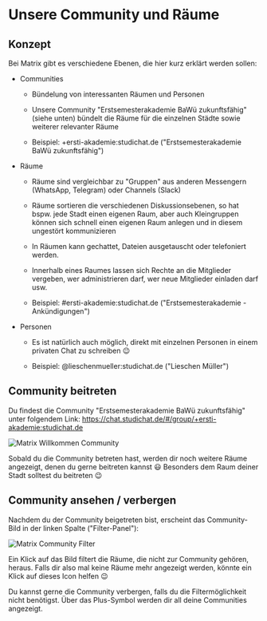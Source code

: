 Unsere Community und Räume
================

## Konzept

Bei Matrix gibt es verschiedene Ebenen, die hier kurz erklärt werden sollen:

-   Communities

    -   Bündelung von interessanten Räumen und Personen

    -   Unsere Community "Erstsemesterakademie BaWü zukunftsfähig" (siehe unten) bündelt die Räume für die einzelnen Städte sowie weiterer relevanter Räume  

    -   Beispiel: +ersti-akademie:studichat.de ("Erstsemesterakademie BaWü zukunftsfähig")

-   Räume

    -   Räume sind vergleichbar zu "Gruppen" aus anderen Messengern (WhatsApp, Telegram) oder Channels (Slack)

    -   Räume sortieren die verschiedenen Diskussionsebenen, so hat bspw. jede Stadt einen eigenen Raum, aber auch Kleingruppen können sich schnell einen eigenen Raum anlegen und in diesem ungestört kommunizieren

    -   In Räumen kann gechattet, Dateien ausgetauscht oder telefoniert werden.

    -   Innerhalb eines Raumes lassen sich Rechte an die Mitglieder vergeben, wer administrieren darf, wer neue Mitglieder einladen darf usw.

    -   Beispiel: \#ersti-akademie:studichat.de ("Erstsemesterakademie - Ankündigungen")

-   Personen

    -   Es ist natürlich auch möglich, direkt mit einzelnen Personen in einem privaten Chat zu schreiben 😉

    -   Beispiel: @lieschenmueller:studichat.de ("Lieschen Müller")

## Community beitreten

Du findest die Community "Erstsemesterakademie BaWü zukunftsfähig" unter folgendem Link: <https://chat.studichat.de/#/group/+ersti-akademie:studichat.de>

<img src="../img/matrix-community-willkommen.png" alt="Matrix Willkommen Community" />

Sobald du die Community betreten hast, werden dir noch weitere Räume angezeigt, denen du gerne beitreten kannst 😃
Besonders dem Raum deiner Stadt solltest du beitreten 😉

## Community ansehen / verbergen

Nachdem du der Community beigetreten bist, erscheint das Community-Bild in der linken Spalte ("Filter-Panel"):

<img src="../img/matrix-community-filter.png" alt="Matrix Community Filter" />

Ein Klick auf das Bild filtert die Räume, die nicht zur Community gehören, heraus. Falls dir also mal keine Räume mehr angezeigt werden, könnte ein Klick auf dieses Icon helfen 😉

Du kannst gerne die Community verbergen, falls du die Filtermöglichkeit nicht benötigst. Über das Plus-Symbol werden dir all deine Communities angezeigt. 
